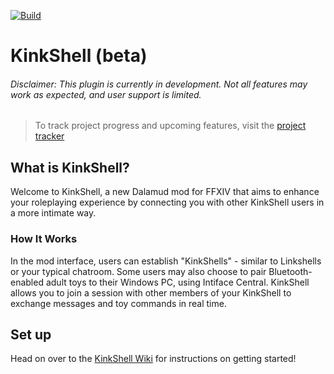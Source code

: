 [![Build](https://github.com/CatboyEngineering/KinkShellClient/actions/workflows/release.yml/badge.svg?branch=main)](https://github.com/CatboyEngineering/KinkShellClient/actions/workflows/release.yml)

# KinkShell (beta)
###### Disclaimer: This plugin is currently in development. Not all features may work as expected, and user support is limited.

> To track project progress and upcoming features, visit the [project tracker](https://github.com/users/CatboyEngineering/projects/1/views/1)

## What is KinkShell?
Welcome to KinkShell, a new Dalamud mod for FFXIV that aims to enhance your roleplaying experience by connecting you with other KinkShell users in a more intimate way.

### How It Works
In the mod interface, users can establish "KinkShells" - similar to Linkshells or your typical chatroom. Some users may also choose to pair Bluetooth-enabled adult toys to their Windows PC, using Intiface Central. KinkShell allows you to join a session with other members of your KinkShell to exchange messages and toy commands in real time.

## Set up
Head on over to the [KinkShell Wiki](https://github.com/CatboyEngineering/KinkShellClient/wiki) for instructions on getting started!
